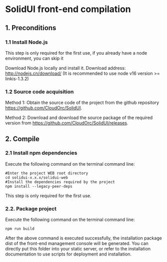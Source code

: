 # SolidUI front-end compilation

## 1. Preconditions

### 1.1 Install Node.js

This step is only required for the first use, if you already have a node environment, you can skip it

Download Node.js locally and install it. Download address: http://nodejs.cn/download/ (It is recommended to use node v16 version >= linkis-1.3.2)

### 1.2 Source code acquisition

Method 1: Obtain the source code of the project from the github repository https://github.com/CloudOrc/SolidUI.

Method 2: Download and download the source package of the required version from https://github.com/CloudOrc/SolidUI/releases.


## 2. Compile

### 2.1 Install npm dependencies

Execute the following command on the terminal command line:

```shell script
#Enter the project WEB root directory
cd solidui-x.x.x/solidui-web
#Install the dependencies required by the project
npm install --legacy-peer-deps
```
This step is only required for the first use.

### 2.2. Package project

Execute the following command on the terminal command line:

```shell script
npm run build
```

After the above command is executed successfully, the installation package dist of the front-end management console will be generated. You can directly put this folder into your static server, or refer to the installation documentation to use scripts for deployment and installation.